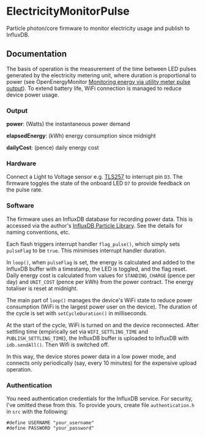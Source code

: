 # ElectricityMonitorPulse

Particle photon/core firmware to monitor electricity usage and publish to InfluxDB.


## Documentation

The basis of operation is the measurement of the time between LED pulses generated by the electricity metering unit, where duration is proportional to power (see OpenEnergyMonitor  [Monitoring energy via utility meter pulse output](https://learn.openenergymonitor.org/electricity-monitoring/pulse-counting/introduction-to-pulse-counting)). To extend battery life, WiFi connection is managed to reduce device power usage.

### Output

**power**: (Watts) the instantaneous power demand

**elapsedEnergy**: (kWh) energy consumption since midnight

**dailyCost**: (pence) daily energy cost


### Hardware

Connect a Light to Voltage sensor e.g. [TLS257](http://ams.com/eng/Products/Light-Sensors/Light-to-Voltage/TSL257) to  interrupt pin `D3`. The firmware toggles the state of the onboard LED `D7` to provide feedback on the pulse rate.

### Software

The firmware uses an InfluxDB database for recording power data. This is accessed via the author's [InfluxDB Particle Library](https://github.com/richardjlyon/InfluxDB). See the details for naming conventions, etc.

Each flash triggers interrupt handler `flag_pulse()`, which simply sets `pulseFlag` to be `true`. This minimises interrupt handler duration.

In `loop()`, when `pulseFlag` is set, the energy is calculated and added to the InfluxDB buffer with a timestamp, the LED is toggled, and the flag reset. Daily energy cost is calculated from values for `STANDING_CHARGE` (pence per day) and `UNIT_COST` (pence per kWh) from the power contract. The energy totaliser is reset at midnight.

The main part of `loop()` manages the device's WiFi state to reduce power consumption (WiFi is the largest power user on the device). The duration of the cycle is set with `setCycleDuration()` in milliseconds.

At the start of the cycle, WiFi is turned on and the device reconnected. After settling time (empirically set via `WIFI_SETTLING_TIME` and `PUBLISH_SETTLING_TIME`), the InfluxDB buffer is uploaded to InfluxDB with `idb.sendAll()`. Then Wifi is switched off.

In this way, the device stores power data in a low power mode, and connects only periodically (say, every 10 minutes) for the expensive upload operation.

### Authentication

You need authentication credentials for the InfluxDB service. For security, I've omitted these from this. To provide yours, create file `authentication.h` in `src` with the following:

```
#define USERNAME "your_username"
#define PASSWORD "your_password"
```
